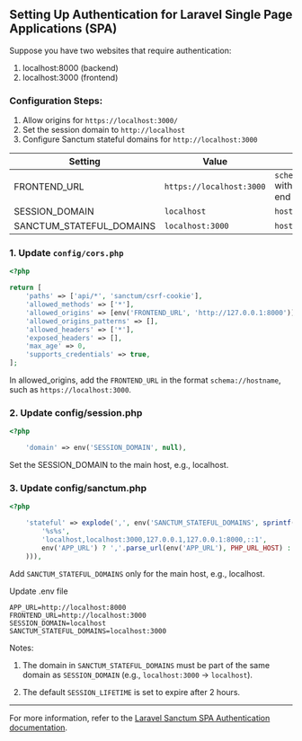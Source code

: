 ## Setting Up Authentication for Laravel Single Page Applications (SPA)

Suppose you have two websites that require authentication:

1. localhost:8000 (backend)
2. localhost:3000 (frontend)

### Configuration Steps:

1. Allow origins for `https://localhost:3000/`
2. Set the session domain to `http://localhost`
3. Configure Sanctum stateful domains for `http://localhost:3000`

| Setting | Value | Format |
| --- | --- | --- |
| FRONTEND_URL | `https://localhost:3000` | `schema://host:port` without `/` at the end of the URL |
| SESSION_DOMAIN | `localhost` | `host` |
| SANCTUM_STATEFUL_DOMAINS | `localhost:3000` | `host:port` |

### 1. Update `config/cors.php`

```php
<?php

return [
    'paths' => ['api/*', 'sanctum/csrf-cookie'],
    'allowed_methods' => ['*'],
    'allowed_origins' => [env('FRONTEND_URL', 'http://127.0.0.1:8000')],
    'allowed_origins_patterns' => [],
    'allowed_headers' => ['*'],
    'exposed_headers' => [],
    'max_age' => 0,
    'supports_credentials' => true,
];
```

In allowed_origins, add the `FRONTEND_URL` in the format `schema://hostname`, such as `https://localhost:3000`.


### 2. Update config/session.php

```php 
<?php

    'domain' => env('SESSION_DOMAIN', null),
```

Set the SESSION_DOMAIN to the main host, e.g., localhost.

### 3. Update config/sanctum.php

```php
<?php

    'stateful' => explode(',', env('SANCTUM_STATEFUL_DOMAINS', sprintf(
        '%s%s',
        'localhost,localhost:3000,127.0.0.1,127.0.0.1:8000,::1',
        env('APP_URL') ? ','.parse_url(env('APP_URL'), PHP_URL_HOST) : ''
    ))),
```

Add `SANCTUM_STATEFUL_DOMAINS` only for the main host, e.g., localhost.

Update .env file

```
APP_URL=http://localhost:8000
FRONTEND_URL=http://localhost:3000
SESSION_DOMAIN=localhost
SANCTUM_STATEFUL_DOMAINS=localhost:3000
```

Notes:

1. The domain in `SANCTUM_STATEFUL_DOMAINS` must be part of the same domain as `SESSION_DOMAIN` (e.g., `localhost:3000` -> `localhost`).

2. The default `SESSION_LIFETIME` is set to expire after 2 hours.

<hr />

For more information, refer to the [Laravel Sanctum SPA Authentication documentation](https://laravel.com/docs/12.x/sanctum#spa-authentication).



